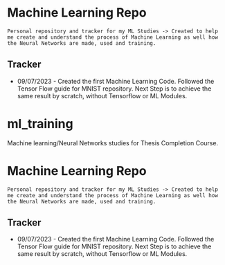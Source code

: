 # Machine Learning Repo

    Personal repository and tracker for my ML Studies -> Created to help me create and understand the process of Machine Learning as well how the Neural Networks are made, used and training.

## Tracker

* 09/07/2023 - Created the first Machine Learning Code. Followed the Tensor Flow guide for MNIST repository. Next Step is to achieve the same result by scratch, without Tensorflow or ML Modules.
# ml_training
Machine learning/Neural Networks studies for Thesis Completion Course.
# Machine Learning Repo

    Personal repository and tracker for my ML Studies -> Created to help me create and understand the process of Machine Learning as well how the Neural Networks are made, used and training.

## Tracker

* 09/07/2023 - Created the first Machine Learning Code. Followed the Tensor Flow guide for MNIST repository. Next Step is to achieve the same result by scratch, without Tensorflow or ML Modules.

